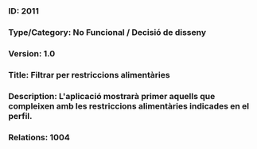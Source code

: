 ### ID: 2011
### Type/Category: No Funcional / Decisió de disseny
### Version: 1.0
### Title: Filtrar per restriccions alimentàries
### Description: L'aplicació mostrarà primer aquells que compleixen amb les restriccions alimentàries indicades en el perfil.
### Relations: 1004
